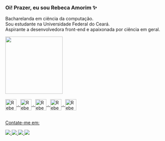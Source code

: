 ### Oi! Prazer, eu sou Rebeca Amorim ✨

Bacharelanda em ciência da computação. <br>
Sou estudante na Universidade Federal do Ceará. <br>
Aspirante a desenvolvedora front-end e apaixonada por ciência em geral.
<br>
<div>
  <a href="https://github.com/rebeusca">
  <img height="180cm" src="https://github-readme-stats.vercel.app/api?username=rebeusca&show_icons=true&theme=dracula"/>
</div>
<div style="display: inline_block"><br>
  <img align="center" alt="Rebeca-HTML" height="35" width="35" src="https://cdn.jsdelivr.net/gh/devicons/devicon/icons/html5/html5-original.svg"/>
  .
  <img align="center" alt="Rebeca-CSS" height="35" width="35" src="https://cdn.jsdelivr.net/gh/devicons/devicon/icons/css3/css3-original.svg"/>
  .
  <img align="center" alt="Rebeca-js" height="35" width="35" src="https://cdn.jsdelivr.net/gh/devicons/devicon/icons/javascript/javascript-original.svg"/>
  .
  <img align="center" alt="Rebeca-Cplusplus" height="35" width="35" src="https://cdn.jsdelivr.net/gh/devicons/devicon/icons/cplusplus/cplusplus-original.svg"/>
  .
  <img align="center" alt="Rebeca-arduino" height="35" width="35" src="https://cdn.jsdelivr.net/gh/devicons/devicon/icons/arduino/arduino-original-wordmark.svg"/>
</div>
    
  ##

Contate-me em:
<div>
  <a href="mailto:amorimpenhar@gmail.com">
    <img src="https://img.shields.io/badge/Gmail-D14836?style=for-the-badge&logo=gmail&logoColor=white"/>
  </a>
  <a href="https://www.instagram.com/rebeusca/">
    <img src="https://img.shields.io/badge/Instagram-E4405F?style=for-the-badge&logo=instagram&logoColor=white"/>
  </a>
  <a href="https://www.linkedin.com/in/rebeca-amorim-4597781aa">
    <img src="https://img.shields.io/badge/LinkedIn-0077B5?style=for-the-badge&logo=linkedin&logoColor=white"/>
  </a>
  <a href="https://t.me/Rebeusca">
    <img src="https://img.shields.io/badge/Telegram-2CA5E0?style=for-the-badge&logo=telegram&logoColor=white"/>
  </a>
</div>
